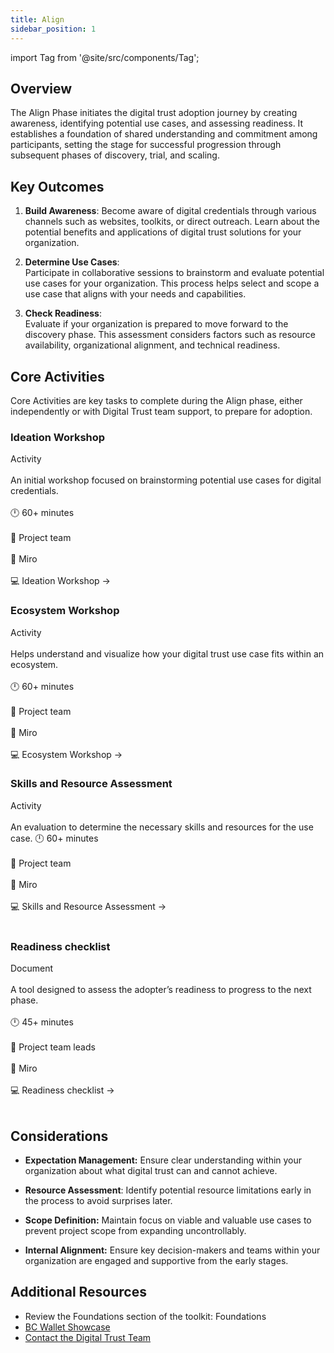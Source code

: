 ```yaml
---
title: Align
sidebar_position: 1
---
```

import Tag from '@site/src/components/Tag';

## Overview
The Align Phase initiates the digital trust adoption journey by creating awareness, identifying potential use cases, and assessing readiness. It establishes a foundation of shared understanding and commitment among participants, setting the stage for successful progression through subsequent phases of discovery, trial, and scaling.
## Key Outcomes

1.  **Build Awareness**: Become aware of digital credentials through various channels such as websites, toolkits, or direct outreach. Learn about the potential benefits and applications of digital trust solutions for your organization.
    
2.  **Determine Use Cases**:  
    Participate in collaborative sessions to brainstorm and evaluate potential use cases for your organization. This process helps select and scope a use case that aligns with your needs and capabilities.
    
3.  **Check Readiness**:  
    Evaluate if your organization is prepared to move forward to the discovery phase. This assessment considers factors such as resource availability, organizational alignment, and technical readiness.

## Core Activities
Core Activities are key tasks to complete during the Align phase, either independently or with Digital Trust team support, to prepare for adoption.

### Ideation Workshop
<Tag color="#89C300">Activity</Tag><br></br>
An initial workshop focused on brainstorming potential use cases for digital credentials.<br></br>
🕛  60+ minutes<br></br>
🙌 Project team<br></br>
🔨 Miro<br></br>
💻 Ideation Workshop →

### Ecosystem Workshop
<Tag color="#89C300">Activity</Tag><br></br>
Helps understand and visualize how your digital trust use case fits within an ecosystem.<br></br>
🕛  60+ minutes<br></br>
🙌 Project team<br></br>
🔨 Miro <br></br>
💻 Ecosystem Workshop → 

### Skills and Resource Assessment
<Tag color="#89C300">Activity</Tag><br></br>
An evaluation to determine the necessary skills and resources for the use case.
🕛  60+ minutes<br></br>
🙌 Project team<br></br>
🔨 Miro<br></br>
💻 Skills and Resource Assessment → <br></br>

### Readiness checklist
<Tag color="#89C300">Document</Tag><br></br>
A tool designed to assess the adopter’s readiness to progress to the next phase.<br></br>
🕛  45+ minutes<br></br>
🙌 Project team leads<br></br>
🔨 Miro<br></br>
 💻 Readiness checklist →<br></br>

## Considerations

-   **Expectation Management:** Ensure clear understanding within your organization about what digital trust can and cannot achieve.
    
-   **Resource Assessment**: Identify potential resource limitations early in the process to avoid surprises later.
    
-   **Scope Definition:** Maintain focus on viable and valuable use cases to prevent project scope from expanding uncontrollably.
    
-   **Internal Alignment:** Ensure key decision-makers and teams within your organization are engaged and supportive from the early stages.
    

## Additional Resources

-   Review the Foundations section of the toolkit: Foundations
-   [BC Wallet Showcase](https://digital.gov.bc.ca/digital-trust/showcase/)
-   [Contact the Digital Trust Team](mailto:DItrust@gov.bc.ca)
